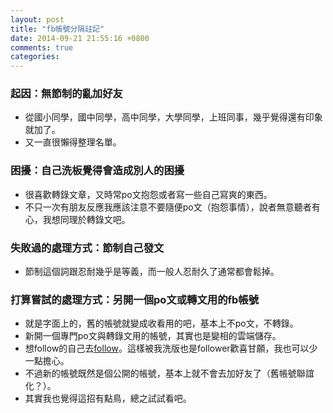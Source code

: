 ```yaml
---
layout: post
title: "fb帳號分隔註記"
date: 2014-09-21 21:55:16 +0800
comments: true
categories: 
---
```


### 起因：無節制的亂加好友

- 從國小同學，國中同學，高中同學，大學同學，上班同事，幾乎覺得還有印象就加了。
- 又一直很懶得整理名單。


### 困擾：自己洗板覺得會造成別人的困擾

- 很喜歡轉錄文章，又時常po文抱怨或者寫一些自己寫爽的東西。
- 不只一次有朋友反應我應該注意不要隨便po文（抱怨事情），說者無意聽者有心，我想同理於轉錄文吧。


### 失敗過的處理方式：節制自己發文

- 節制這個詞跟忍耐幾乎是等義，而一般人忍耐久了通常都會鬆掉。


### 打算嘗試的處理方式：另開一個po文或轉文用的fb帳號

- 就是字面上的，舊的帳號就變成收看用的吧，基本上不po文，不轉錄。
- 新開一個專門po文與轉錄文用的帳號，其實也是變相的雲端儲存。
- 想follow的自己去[follow](https://www.facebook.com/Hans.EBC)。這樣被我洗版也是follower歡喜甘願，我也可以少一點擔心。
- 不過新的帳號既然是個公開的帳號，基本上就不會去加好友了（舊帳號聯誼化？）。
- 其實我也覺得這招有點鳥，總之試試看吧。
